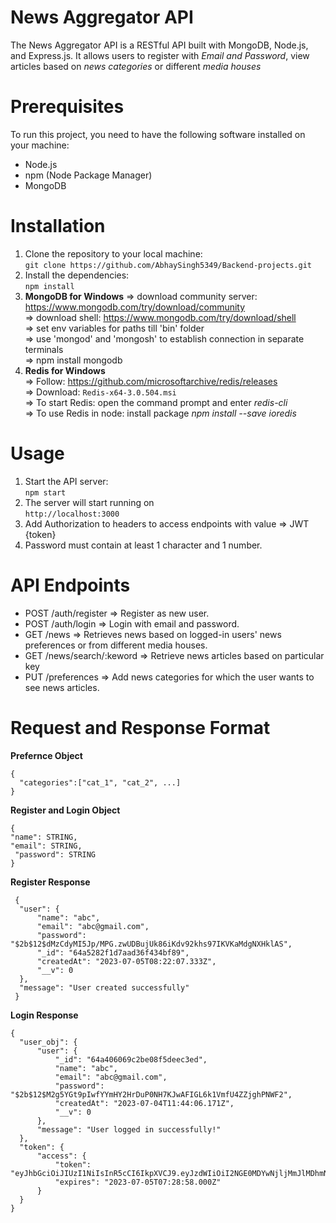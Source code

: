# News Aggregator API
The News Aggregator API is a RESTful API built with MongoDB, Node.js, and Express.js. It allows users to register with *Email and Password*, view articles based on *news categories* or different *media houses*

# Prerequisites
To run this project, you need to have the following software installed on your machine:
* Node.js 
* npm (Node Package Manager)
* MongoDB

# Installation
1. Clone the repository to your local machine:<br />
   ```git clone https://github.com/AbhaySingh5349/Backend-projects.git```
2. Install the dependencies:<br />
   ```npm install```
3. **MongoDB for Windows**
   => download community server: https://www.mongodb.com/try/download/community<br />
   => download shell: https://www.mongodb.com/try/download/shell<br />
   => set env variables for paths till 'bin' folder<br />
   => use 'mongod' and 'mongosh' to establish connection in separate terminals<br />
   => npm install mongodb
5. **Redis for Windows**<br />
   => Follow: https://github.com/microsoftarchive/redis/releases<br />
   => Download: ```Redis-x64-3.0.504.msi```<br />
   => To start Redis: open the command prompt and enter *redis-cli*<br />
   => To use Redis in node: install package *npm install --save ioredis*

# Usage
1. Start the API server:<br />
   ``` npm start ```
2. The server will start running on<br />
   ``` http://localhost:3000 ```
3. Add Authorization to headers to access endpoints with value => JWT {token}
4. Password must contain at least 1 character and 1 number.

# API Endpoints
* POST /auth/register => Register as new user.
* POST /auth/login => Login with email and password.
* GET /news => Retrieves news based on logged-in users' news preferences or from different media houses.
* GET /news/search/:keword => Retrieve news articles based on particular key
* PUT /preferences => Add news categories for which the user wants to see news articles.

# Request and Response Format

  **Prefernce Object**
  
  ```
  {
    "categories":["cat_1", "cat_2", ...]
  }
  ```

  **Register and Login Object**
 
  ```
  {
  "name": STRING,
  "email": STRING,
   "password": STRING
  }
```

  **Register Response**
  
  ```
   {
    "user": {
        "name": "abc",
        "email": "abc@gmail.com",
        "password": "$2b$12$dMzCdyMI5Jp/MPG.zwUDBujUk86iKdv92khs97IKVKaMdgNXHklAS",
        "_id": "64a5282f1d7aad36f434bf89",
        "createdAt": "2023-07-05T08:22:07.333Z",
        "__v": 0
    },
    "message": "User created successfully"
   }
  ```

  **Login Response**
  
  ```
  {
    "user_obj": {
        "user": {
            "_id": "64a406069c2be08f5deec3ed",
            "name": "abc",
            "email": "abc@gmail.com",
            "password": "$2b$12$M2g5YGt9pIwfYYmHY2HrDuP0NH7KJwAFIGL6k1VmfU4ZZjghPNWF2",
            "createdAt": "2023-07-04T11:44:06.171Z",
            "__v": 0
        },
        "message": "User logged in successfully!"
    },
    "token": {
        "access": {
            "token": "eyJhbGciOiJIUzI1NiIsInR5cCI6IkpXVCJ9.eyJzdWIiOiI2NGE0MDYwNjljMmJlMDhmNWRlZWMzZWQiLCJ0eXBlIjoiYWNjZXNzIiwiaWF0IjoxNjg4NTM4NTM4LCJleHAiOjE2ODg1NDIxMzh9.2UrKkCbMGLkxI8QPD92CWb59kRimNeD5wcCVP_bJYxo",
            "expires": "2023-07-05T07:28:58.000Z"
        }
    }
}

```
   
